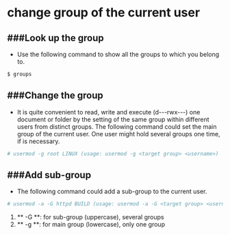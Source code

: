 # change group of the current user

<script type="text/javascript" src="../js/general.js"></script>

###Look up the group
---

* Use the following command to show all the groups to which you belong to.

```Bash
$ groups
```

###Change the group
---

* It is quite convenient to read, write and execute (d---rwx---) one document or folder by the setting of the same group within different users from distinct groups. The following command could set the main group of the current user. One user might hold several groups one time, if is necessary.

```Bash
# usermod -g root LINUX (usage: usermod -g <target group> <username>)
```

###Add sub-group
---

* The following command could add a sub-group to the current user.

```Bash
# usermod -a -G httpd BUILD (usage: usermod -a -G <target group> <username>)
```

  1. ** -G **: for sub-group (uppercase), several groups
  2. ** -g **: for main group (lowercase), only one group

